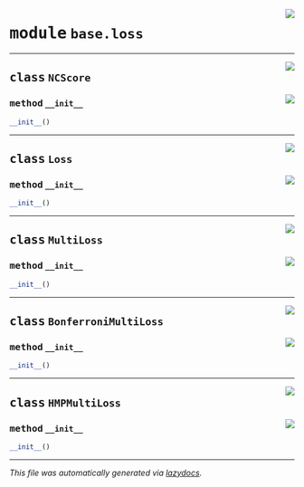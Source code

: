 <!-- markdownlint-disable -->

<a href="https://github.com/leoandeol/cods/blob/main/cods/base/loss.py#L0"><img align="right" style="float:right;" src="https://img.shields.io/badge/-source-cccccc?style=flat-square"></a>

# <kbd>module</kbd> `base.loss`






---

<a href="https://github.com/leoandeol/cods/blob/main/cods/base/loss.py#L2"><img align="right" style="float:right;" src="https://img.shields.io/badge/-source-cccccc?style=flat-square"></a>

## <kbd>class</kbd> `NCScore`




<a href="https://github.com/leoandeol/cods/blob/main/cods/base/loss.py#L3"><img align="right" style="float:right;" src="https://img.shields.io/badge/-source-cccccc?style=flat-square"></a>

### <kbd>method</kbd> `__init__`

```python
__init__()
```









---

<a href="https://github.com/leoandeol/cods/blob/main/cods/base/loss.py#L8"><img align="right" style="float:right;" src="https://img.shields.io/badge/-source-cccccc?style=flat-square"></a>

## <kbd>class</kbd> `Loss`




<a href="https://github.com/leoandeol/cods/blob/main/cods/base/loss.py#L9"><img align="right" style="float:right;" src="https://img.shields.io/badge/-source-cccccc?style=flat-square"></a>

### <kbd>method</kbd> `__init__`

```python
__init__()
```









---

<a href="https://github.com/leoandeol/cods/blob/main/cods/base/loss.py#L16"><img align="right" style="float:right;" src="https://img.shields.io/badge/-source-cccccc?style=flat-square"></a>

## <kbd>class</kbd> `MultiLoss`




<a href="https://github.com/leoandeol/cods/blob/main/cods/base/loss.py#L17"><img align="right" style="float:right;" src="https://img.shields.io/badge/-source-cccccc?style=flat-square"></a>

### <kbd>method</kbd> `__init__`

```python
__init__()
```









---

<a href="https://github.com/leoandeol/cods/blob/main/cods/base/loss.py#L24"><img align="right" style="float:right;" src="https://img.shields.io/badge/-source-cccccc?style=flat-square"></a>

## <kbd>class</kbd> `BonferroniMultiLoss`




<a href="https://github.com/leoandeol/cods/blob/main/cods/base/loss.py#L25"><img align="right" style="float:right;" src="https://img.shields.io/badge/-source-cccccc?style=flat-square"></a>

### <kbd>method</kbd> `__init__`

```python
__init__()
```









---

<a href="https://github.com/leoandeol/cods/blob/main/cods/base/loss.py#L32"><img align="right" style="float:right;" src="https://img.shields.io/badge/-source-cccccc?style=flat-square"></a>

## <kbd>class</kbd> `HMPMultiLoss`




<a href="https://github.com/leoandeol/cods/blob/main/cods/base/loss.py#L33"><img align="right" style="float:right;" src="https://img.shields.io/badge/-source-cccccc?style=flat-square"></a>

### <kbd>method</kbd> `__init__`

```python
__init__()
```











---

_This file was automatically generated via [lazydocs](https://github.com/ml-tooling/lazydocs)._
